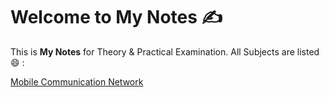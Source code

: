 # Welcome to My Notes &#9997;

This is **My Notes** for Theory & Practical Examination. All Subjects are listed :smile: :


[Mobile Communication Network](MCN/index.md)
